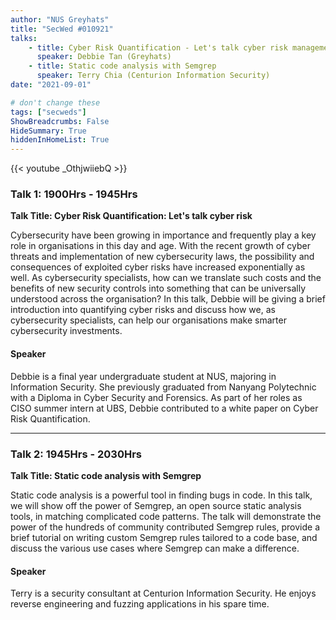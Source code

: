 ```yaml
---
author: "NUS Greyhats"
title: "SecWed #010921"
talks:
    - title: Cyber Risk Quantification - Let's talk cyber risk management
      speaker: Debbie Tan (Greyhats)
    - title: Static code analysis with Semgrep
      speaker: Terry Chia (Centurion Information Security)
date: "2021-09-01"

# don't change these
tags: ["secweds"]
ShowBreadcrumbs: False
HideSummary: True
hiddenInHomeList: True
---
```


{{< youtube _OthjwiiebQ >}}

### Talk 1: 1900Hrs - 1945Hrs
**Talk Title: Cyber Risk Quantification: Let's talk cyber risk**

Cybersecurity have been growing in importance and frequently play a key role in organisations in this day and age. With the recent growth of cyber threats and implementation of new cybersecurity laws, the possibility and consequences of exploited cyber risks have increased exponentially as well. As cybersecurity specialists, how can we translate such costs and the benefits of new security controls into something that can be universally understood across the organisation? In this talk, Debbie will be giving a brief introduction into quantifying cyber risks and discuss how we, as cybersecurity specialists, can help our organisations make smarter cybersecurity investments.


#### Speaker

Debbie is a final year undergraduate student at NUS, majoring in Information Security. She previously graduated from Nanyang Polytechnic with a Diploma in Cyber Security and Forensics. As part of her roles as CISO summer intern at UBS, Debbie contributed to a white paper on Cyber Risk Quantification.

----

### Talk 2: 1945Hrs - 2030Hrs
**Talk Title: Static code analysis with Semgrep**

Static code analysis is a powerful tool in finding bugs in code. In this talk, we will show off the power of Semgrep, an open source static analysis tools, in matching complicated code patterns. The talk will demonstrate the power of the hundreds of community contributed Semgrep rules, provide a brief tutorial on writing custom Semgrep rules tailored to a code base, and discuss the various use cases where Semgrep can make a difference.

#### Speaker

Terry is a security consultant at Centurion Information Security. He enjoys reverse engineering and fuzzing applications in his spare time.

